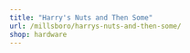 ```yaml
---
title: "Harry's Nuts and Then Some"
url: /millsboro/harrys-nuts-and-then-some/
shop: hardware
---
```

